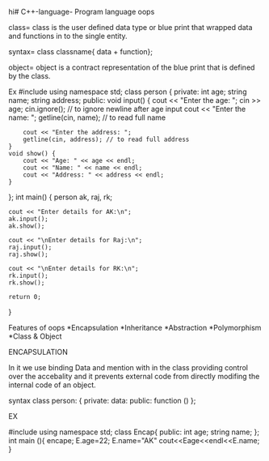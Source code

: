 hi# C++-language-
Program language oops

class= class is the user defined data type or blue print that wrapped data and functions in to the single entity.

syntax= class classname{
                    data
                      +
                  function};
                  
object= object is a contract representation of the blue print that is defined by the class.

Ex #include <iostream>
using namespace std;
class person {
private:
    int age;
    string name;
    string address;
public:
    void input() {
        cout << "Enter the age: ";
        cin >> age;
        cin.ignore(); // to ignore newline after age input
        cout << "Enter the name: ";
        getline(cin, name); // to read full name

        cout << "Enter the address: ";
        getline(cin, address); // to read full address
    }
    void show() {
        cout << "Age: " << age << endl;
        cout << "Name: " << name << endl;
        cout << "Address: " << address << endl;
    }
};
int main() {
    person ak, raj, rk;

    cout << "Enter details for AK:\n";
    ak.input();
    ak.show();

    cout << "\nEnter details for Raj:\n";
    raj.input();
    raj.show();

    cout << "\nEnter details for RK:\n";
    rk.input();
    rk.show();

    return 0;
}

Features of oops
*Encapsulation 
*Inheritance 
*Abstraction 
*Polymorphism 
*Class & Object 

ENCAPSULATION 

In it we use binding Data and mention with in the class providing control over the accebality and it prevents external code from directly modifing the internal code of an object.

syntax 
      class person:
      {
      private:
      data:
      public:
      function ()
      };


EX

#include <iostream>
using namespace std;
  class Encap{
  public:
  int age;
  string name;
  };
  int main (){
  encape;
  E.age=22;
  E.name="AK"
  cout<<Eage<<endl<<E.name;
  }
  
